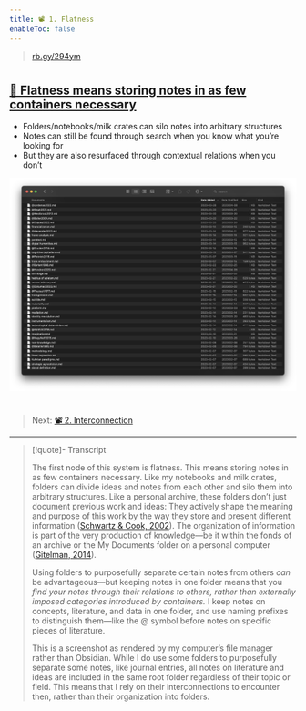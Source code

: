 ```yaml
---
title: 📽️ 1. Flatness
enableToc: false
---
```



 > 
 > [rb.gy/294ym](https://rb.gy/294ym)

# 

## [📖 Flatness means storing notes in as few containers necessary](pa6b%20Flatness.md)

* Folders/notebooks/milk crates can silo notes into arbitrary structures
* Notes can still be found through search when you know what you’re looking for
* But they are also resurfaced through contextual relations when you don’t

![Figure2.png](Figure2.png)

# 

 > 
 > Next: [📽️ 2. Interconnection](pr9b%20Interconnection.md)

---

 > 
 > \[!quote\]- Transcript
 > 
 > The first node of this system is flatness. This means storing notes in as few containers necessary. Like my notebooks and milk crates, folders can divide ideas and notes from each other and silo them into arbitrary structures. Like a personal archive, these folders don’t just document previous work and ideas: They actively shape the meaning and purpose of this work by the way they store and present different information ([Schwartz & Cook, 2002](References/Schwartz%20&%20Cook,%202002.md)). The organization of information is part of the very production of knowledge—be it within the fonds of an archive or the My Documents folder on a personal computer ([Gitelman, 2014](References/Gitelman,%202014.md)).
 > 
 > Using folders to purposefully separate certain notes from others *can* be advantageous—but keeping notes in one folder means that you *find your notes through their relations to others, rather than externally imposed categories introduced by containers.* I keep notes on concepts, literature, and data in one folder, and use naming prefixes to distinguish them—like the @ symbol before notes on specific pieces of literature.
 > 
 > This is a screenshot as rendered by my computer’s file manager rather than Obsidian. While I do use some folders to purposefully separate some notes, like journal entries, all notes on literature and ideas are included in the same root folder regardless of their topic or field. This means that I rely on their interconnections to encounter then, rather than their organization into folders.
